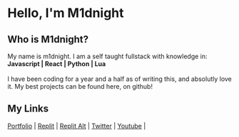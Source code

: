 
# Hello, I'm M1dnight

## Who is M1dnight?
My name is m1dnight. I am a self taught fullstack with knowledge in:<br>
**Javascript | React | Python | Lua**
<br><br>
I have been coding for a year and a half as of writing this, and absolutly love it. My best projects can be found here, on github!

## My Links
[Portfolio](https://m1dnight-ofcl.github.io) |
[Replit](https://replit.com/@m1dnightdev) |
[Replit Alt](https://replit.com/@m2dnight) |
[Twitter](https://twitter.com/@m1dnightdev) |
[Youtube](https://youtube.com/@m1dnightdev) |
